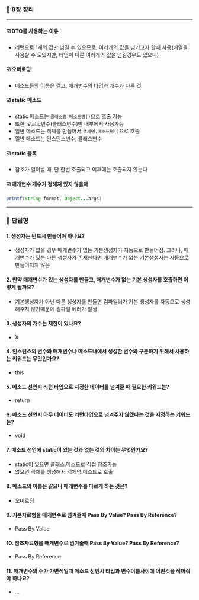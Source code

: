 ### 💭 8장 정리

---

#### ☑️ DTO를 사용하는 이유

- 리턴으로 1개의 값만 넘길 수 있으므로, 여러개의 값을 넘기고자 할때 사용(배열을 사용할 수 도있지만, 타입이 다른 여러개의 값을 넘길경우도 있으니)

#### ☑️ 오버로딩

- 메소드들의 이름은 같고, 매개변수의 타입과 개수가 다른 것

#### ☑️ static 메소드

- static 메소드는 `클래스명.메소드명()`으로 호출 가능
- 또한, static변수(클래스변수)만 내부에서 사용가능
- 일반 메소드는 객체를 만들어서 `객체명.메소드명()`으로 호출
- 일반 메소드는 인스턴스변수, 클래스변수

#### ☑️ static 블록

- 참조가 일어날 때, 단 한번 호출되고 이후에는 호출되지 않는다

#### ☑️ 매개변수 개수가 정해져 있지 않을때
```java
printf(String format, Object...args)
```

---

### 💭 단답형

#### 1. 생성자는 반드시 만들어야 하나요?

- 생성자가 없을 경우 매개변수가 없는 기본생성자가 자동으로 만들어짐. 그러나, 매개변수가 있는 다른 생성자가 존재한다면 매개변수가 없는 기본생성자는 자동으로 만들어지지 않음

#### 2. 만약 매개변수가 있는 생성자를 만들고, 매개변수가 없는 기본 생성자를 호출하면 어떻게 될까요?

- 기본생성자가 아닌 다른 생성자를 만들면 컴파일러가 기본 생성자를 자동으로 생성해주지 않기때문에 컴파일 에러가 발생

#### 3. 생성자의 개수는 제한이 있나요?

- X

#### 4. 인스턴스의 변수와 매개변수나 메소드내에서 생성한 변수와 구분하기 위해서 사용하는 키워드는 무엇인가요?

- this

#### 5. 메소드 선언시 리턴 타입으로 지정한 데이터를 넘겨줄 때 필요한 키워드는?

- return

#### 6. 메소드 선언시 아무 데이터도 리턴타입으로 넘겨주지 않겠다는 것을 지정하는 키워드는?

- void

#### 7. 메소드 선언에 static이 있는 것과 없는 것의 차이는 무엇인가요?
- static이 있으면 클래스.메소드로 직접 참조가능
- 없으면 객체를 생성해서 객체명.메소드로 호출

#### 8. 메소드의 이름은 같으나 매개변수를 다르게 하는 것은?

- 오버로딩

#### 9. 기본자료형을 매개변수로 넘겨줄때 Pass By Value? Pass By Reference?

- Pass By Value

#### 10. 참조자료형을 매개변수로 넘겨줄때 Pass By Value? Pass By Reference?

- Pass By Reference

#### 11. 매개변수의 수가 가변적일때 메소드 선언시 타입과 변수이름사이에 어떤것을 적어줘야 하나요?

- ...